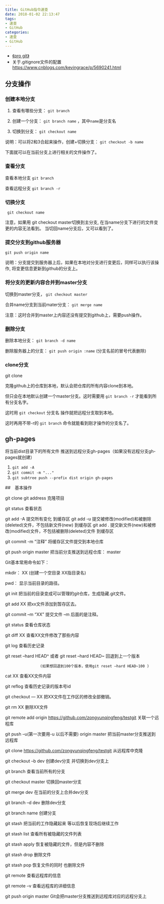 ```yaml
---
title: GitHub指令速查
date: 2018-01-02 22:13:47
tags:
- 速查
- GitHub
categories:
- 速查
- GitHub
---
```

- [《pro git》](http://iissnan.com/progit/)
- 关于.gitignore文件的配置 https://www.cnblogs.com/kevingrace/p/5690241.html

## 分支操作

### 创建本地分支

1. 查看有哪些分支： ``git branch``

2. 创建一个分支： ``git branch name``  ，其中``name``是分支名

3. 切换到分支： ``git checkout name``

说明：可以将2和3合起来操作，创建+切换分支： ``git checkout -b name``

下面就可以在当前分支上进行相关的文件操作了。

### 查看分支

查看本地分支
``git branch``

查看远程分支
``git branch -r``

### 切换分支

`` git checkout name``

注意，如果用 git checkout master切换到主分支,
在当name分支下进行的文件变更的内容无法看到。
当切回name分支后，又可以看到了。



### 提交分支到github服务器

``git push origin name``

说明：分支提交到服务器上后，如果在本地对分支进行变更后，同样可以执行该操作,
将变更信息更新到github的分支上。



### 将分支的更新内容合并到master分支

切换到master分支， ``git checkout master``

合并name分支到当前mater分支： ``git merge name``

注意：这时合并到master上内容还没有提交到github上，需要push操作。



### 删除分支

删除本地分支： ``git branch -d name``

删除服务器上的分支： ``git push origin :name``   (分支名前的冒号代表删除)


### clone分支

git clone

克隆github上的仓库到本地，默认会把仓库的所有内容clone到本地。

但只会在本地默认创建一个master分支。这时需要用 ``git branch -r`` 才能看到所有分支名字。

这时用 ``git checkout`` 分支名 操作就把远程分支取到本地。

这时再用不带-r的 ``git branch`` 命令就能看到刚才操作的分支名了。

## gh-pages

将当前dist目录下的所有文件 推送到远程分支gh-pages（如果没有远程分支gh-pages就创建）

1. ``git add -A``
2. ``git commit -m "..." ``
3. ``git subtree push --prefix dist origin gh-pages``

##　基本操作

git clone  git address   克隆项目

git status   查看状态

git add -A  提交所有变化  到缓存区
git add -u  提交被修改(modified)和被删除(deleted)文件，不包括新文件(new)   到缓存区
git add .  提交新文件(new)和被修改(modified)文件，不包括被删除(deleted)文件  到缓存区

git commit -m “注释”  将缓存区文件提交到本地仓库

git push origin master 把当前分支推送到远程仓库： master

Git基本常用命令如下：

mkdir： XX (创建一个空目录 XX指目录名)

pwd： 显示当前目录的路径。

git init 把当前的目录变成可以管理的git仓库，生成隐藏.git文件。

git add XX 把xx文件添加到暂存区去。

git commit –m “XX” 提交文件 –m 后面的是注释。

git status 查看仓库状态

git diff XX 查看XX文件修改了那些内容

git log 查看历史记录

git reset –hard HEAD^ 或者 git reset –hard HEAD~ 回退到上一个版本

                    (如果想回退到100个版本，使用git reset –hard HEAD~100 )

cat XX 查看XX文件内容

git reflog 查看历史记录的版本号id

git checkout — XX 把XX文件在工作区的修改全部撤销。

git rm XX 删除XX文件

git remote add origin https://github.com/zongyunqingfeng/testgit 关联一个远程库

git push –u(第一次要用-u 以后不需要) origin master 把当前master分支推送到远程库

git clone https://github.com/zongyunqingfeng/testgit 从远程库中克隆

git checkout –b dev 创建dev分支 并切换到dev分支上

git branch 查看当前所有的分支

git checkout master 切换回master分支

git merge dev 在当前的分支上合并dev分支

git branch –d dev 删除dev分支

git branch name 创建分支

git stash 把当前的工作隐藏起来 等以后恢复现场后继续工作

git stash list 查看所有被隐藏的文件列表

git stash apply 恢复被隐藏的文件，但是内容不删除

git stash drop 删除文件

git stash pop 恢复文件的同时 也删除文件

git remote 查看远程库的信息

git remote –v 查看远程库的详细信息

git push origin master Git会把master分支推送到远程库对应的远程分支上
